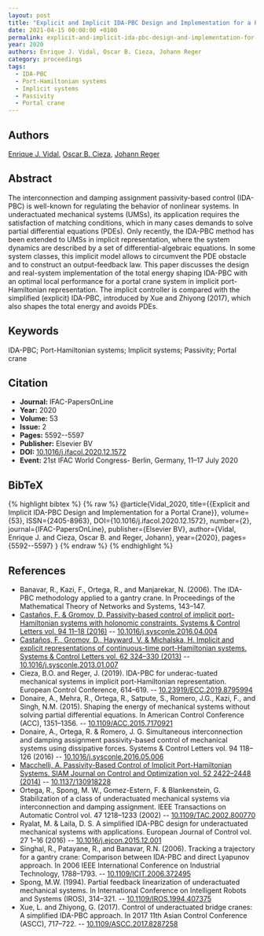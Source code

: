 ```yaml
---
layout: post
title: "Explicit and Implicit IDA-PBC Design and Implementation for a Portal Crane"
date: 2021-04-15 00:00:00 +0100
permalink: explicit-and-implicit-ida-pbc-design-and-implementation-for-a-portal-crane
year: 2020
authors: Enrique J. Vidal, Oscar B. Cieza, Johann Reger
category: proceedings
tags:
  - IDA-PBC
  - Port-Hamiltonian systems
  - Implicit systems
  - Passivity
  - Portal crane
---
```

 
## Authors
[Enrique J. Vidal](authors/enrique-j-vidal), [Oscar B. Cieza](authors/oscar-b-cieza), [Johann Reger](authors/johann-reger)
 
## Abstract
The interconnection and damping assignment passivity-based control (IDA-PBC) is well-known for regulating the behavior of nonlinear systems. In underactuated mechanical systems (UMSs), its application requires the satisfaction of matching conditions, which in many cases demands to solve partial differential equations (PDEs). Only recently, the IDA-PBC method has been extended to UMSs in implicit representation, where the system dynamics are described by a set of differential-algebraic equations. In some system classes, this implicit model allows to circumvent the PDE obstacle and to construct an output-feedback law. This paper discusses the design and real-system implementation of the total energy shaping IDA-PBC with an optimal local performance for a portal crane system in implicit port-Hamiltonian representation. The implicit controller is compared with the simplified (explicit) IDA-PBC, introduced by Xue and Zhiyong (2017), which also shapes the total energy and avoids PDEs.
 
## Keywords
IDA-PBC; Port-Hamiltonian systems; Implicit systems; Passivity; Portal crane
 
## Citation
- **Journal:** IFAC-PapersOnLine
- **Year:** 2020
- **Volume:** 53
- **Issue:** 2
- **Pages:** 5592--5597
- **Publisher:** Elsevier BV
- **DOI:** [10.1016/j.ifacol.2020.12.1572](https://doi.org/10.1016/j.ifacol.2020.12.1572)
- **Event:** 21st IFAC World Congress- Berlin, Germany, 11–17 July 2020
 
## BibTeX
{% highlight bibtex %}
{% raw %}
@article{Vidal_2020,
  title={{Explicit and Implicit IDA-PBC Design and Implementation for a Portal Crane}},
  volume={53},
  ISSN={2405-8963},
  DOI={10.1016/j.ifacol.2020.12.1572},
  number={2},
  journal={IFAC-PapersOnLine},
  publisher={Elsevier BV},
  author={Vidal, Enrique J. and Cieza, Oscar B. and Reger, Johann},
  year={2020},
  pages={5592--5597}
}
{% endraw %}
{% endhighlight %}
 
## References
- Banavar, R., Kazi, F., Ortega, R., and Manjarekar, N. (2006). The IDA-PBC methodology applied to a gantry crane. In Proceedings of the Mathematical Theory of Networks and Systems, 143–147.
- [Castaños, F. & Gromov, D. Passivity-based control of implicit port-Hamiltonian systems with holonomic constraints. Systems &amp; Control Letters vol. 94 11–18 (2016)](passivity-based-control-of-implicit-port-hamiltonian-systems-with-holonomic-constraints) -- [10.1016/j.sysconle.2016.04.004](https://doi.org/10.1016/j.sysconle.2016.04.004)
- [Castaños, F., Gromov, D., Hayward, V. & Michalska, H. Implicit and explicit representations of continuous-time port-Hamiltonian systems. Systems &amp; Control Letters vol. 62 324–330 (2013)](implicit-and-explicit-representations-of-continuous-time-port-hamiltonian-systems) -- [10.1016/j.sysconle.2013.01.007](https://doi.org/10.1016/j.sysconle.2013.01.007)
- Cieza, B.O. and Reger, J. (2019). IDA-PBC for underac-tuated mechanical systems in implicit port-Hamiltonian representation. European Control Conference, 614–619. -- [10.23919/ECC.2019.8795994](https://doi.org/10.23919/ECC.2019.8795994)
- Donaire, A., Mehra, R., Ortega, R., Satpute, S., Romero, J.G., Kazi, F., and Singh, N.M. (2015). Shaping the energy of mechanical systems without solving partial differential equations. In American Control Conference (ACC), 1351–1356. -- [10.1109/ACC.2015.7170921](https://doi.org/10.1109/ACC.2015.7170921)
- Donaire, A., Ortega, R. & Romero, J. G. Simultaneous interconnection and damping assignment passivity-based control of mechanical systems using dissipative forces. Systems &amp; Control Letters vol. 94 118–126 (2016) -- [10.1016/j.sysconle.2016.05.006](https://doi.org/10.1016/j.sysconle.2016.05.006)
- [Macchelli, A. Passivity-Based Control of Implicit Port-Hamiltonian Systems. SIAM Journal on Control and Optimization vol. 52 2422–2448 (2014)](passivity-based-control-of-implicit-port-hamiltonian-systems) -- [10.1137/130918228](https://doi.org/10.1137/130918228)
- Ortega, R., Spong, M. W., Gomez-Estern, F. & Blankenstein, G. Stabilization of a class of underactuated mechanical systems via interconnection and damping assignment. IEEE Transactions on Automatic Control vol. 47 1218–1233 (2002) -- [10.1109/TAC.2002.800770](https://doi.org/10.1109/TAC.2002.800770)
- Ryalat, M. & Laila, D. S. A simplified IDA-PBC design for underactuated mechanical systems with applications. European Journal of Control vol. 27 1–16 (2016) -- [10.1016/j.ejcon.2015.12.001](https://doi.org/10.1016/j.ejcon.2015.12.001)
- Singhal, R., Patayane, R., and Banavar, R.N. (2006). Tracking a trajectory for a gantry crane: Comparison between IDA-PBC and direct Lyapunov approach. In 2006 IEEE International Conference on Industrial Technology, 1788–1793. -- [10.1109/ICIT.2006.372495](https://doi.org/10.1109/ICIT.2006.372495)
- Spong, M.W. (1994). Partial feedback linearization of underactuated mechanical systems. In International Conference on Intelligent Robots and Systems (IROS), 314–321. -- [10.1109/IROS.1994.407375](https://doi.org/10.1109/IROS.1994.407375)
- Xue, L. and Zhiyong, G. (2017). Control of underactuated bridge cranes: A simplified IDA-PBC approach. In 2017 11th Asian Control Conference (ASCC), 717–722. -- [10.1109/ASCC.2017.8287258](https://doi.org/10.1109/ASCC.2017.8287258)


